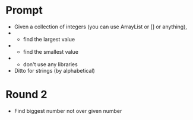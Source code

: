 Prompt
===========

* Given a collection of integers (you can use ArrayList or [] or anything),
* * find the largest value
* * find the smallest value
* * don't use any libraries
* Ditto for strings (by alphabetical)

Round 2
===========

* Find biggest number not over given number